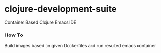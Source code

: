 # clojure-development-suite
Container Based Clojure Emacs IDE

### How To

Build images based on given Dockerfiles and run resulted emacs container
